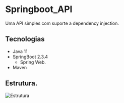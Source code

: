 # Springboot_API
Uma API simples com suporte a dependency injection.


## Tecnologias

* Java 11
* SpringBoot 2.3.4
  - Spring Web.
* Maven


## Estrutura.

![Estrutura](https://i.imgur.com/cA2fyCs.png)
